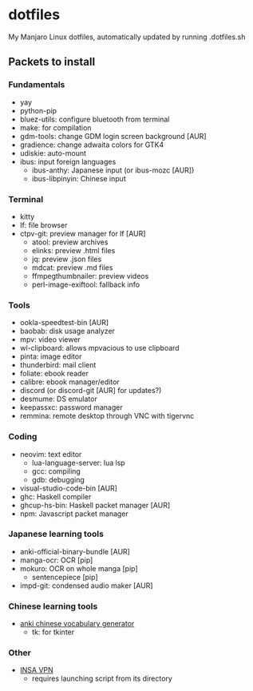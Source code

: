 # dotfiles

My Manjaro Linux dotfiles, automatically updated by running .dotfiles.sh

## Packets to install

### Fundamentals

- yay
- python-pip
- bluez-utils: configure bluetooth from terminal
- make: for compilation
- gdm-tools: change GDM login screen background [AUR]
- gradience: change adwaita colors for GTK4
- udiskie: auto-mount
- ibus: input foreign languages
  * ibus-anthy: Japanese input (or ibus-mozc [AUR])
  * ibus-libpinyin: Chinese input

### Terminal

- kitty
- lf: file browser
- ctpv-git: preview manager for lf [AUR]
  * atool: preview archives
  * elinks: preview .html files
  * jq: preview .json files
  * mdcat: preview .md files
  * ffmpegthumbnailer: preview videos
  * perl-image-exiftool: fallback info

### Tools

- ookla-speedtest-bin [AUR]
- baobab: disk usage analyzer
- mpv: video viewer
- wl-clipboard: allows mpvacious to use clipboard 
- pinta: image editor
- thunderbird: mail client
- foliate: ebook reader
- calibre: ebook manager/editor
- discord (or discord-git [AUR] for updates?)
- desmume: DS emulator
- keepassxc: password manager
- remmina: remote desktop through VNC with tigervnc

### Coding

- neovim: text editor
  * lua-language-server: lua lsp
  * gcc: compiling
  * gdb: debugging
- visual-studio-code-bin [AUR]
- ghc: Haskell compiler
- ghcup-hs-bin: Haskell packet manager [AUR]
- npm: Javascript packet manager

### Japanese learning tools

- anki-official-binary-bundle [AUR]
- manga-ocr: OCR [pip]
- mokuro: OCR on whole manga [pip]
  * sentencepiece [pip]
- impd-git: condensed audio maker [AUR]

### Chinese learning tools

- [anki chinese vocabulary generator](https://github.com/krmanik/Anki-Chinese-Vocabulary-Generator)
  * tk: for tkinter 
  
### Other

- [INSA VPN](https://extranet.cisr.fr/ressources/web-vpn/nouveau-vpn/client-anyconnect/Version_en_cours/anyconnect-linux.tar.gz)
  * requires launching script from its directory
